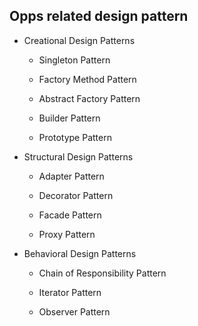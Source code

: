 ## Opps related design pattern


- Creational Design Patterns

    - Singleton Pattern

    - Factory Method Pattern

    - Abstract Factory Pattern

    - Builder Pattern

    - Prototype Pattern

- Structural Design Patterns

    - Adapter Pattern

    - Decorator Pattern

    - Facade Pattern

    - Proxy Pattern

- Behavioral Design Patterns

    - Chain of Responsibility Pattern

    - Iterator Pattern

    -  Observer Pattern
